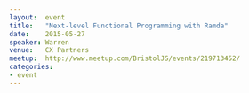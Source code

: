 ```yaml
---
layout:  event
title:   "Next-level Functional Programming with Ramda"
date:    2015-05-27
speaker: Warren
venue:   CX Partners
meetup:  http://www.meetup.com/BristolJS/events/219713452/
categories:
- event
---
```

